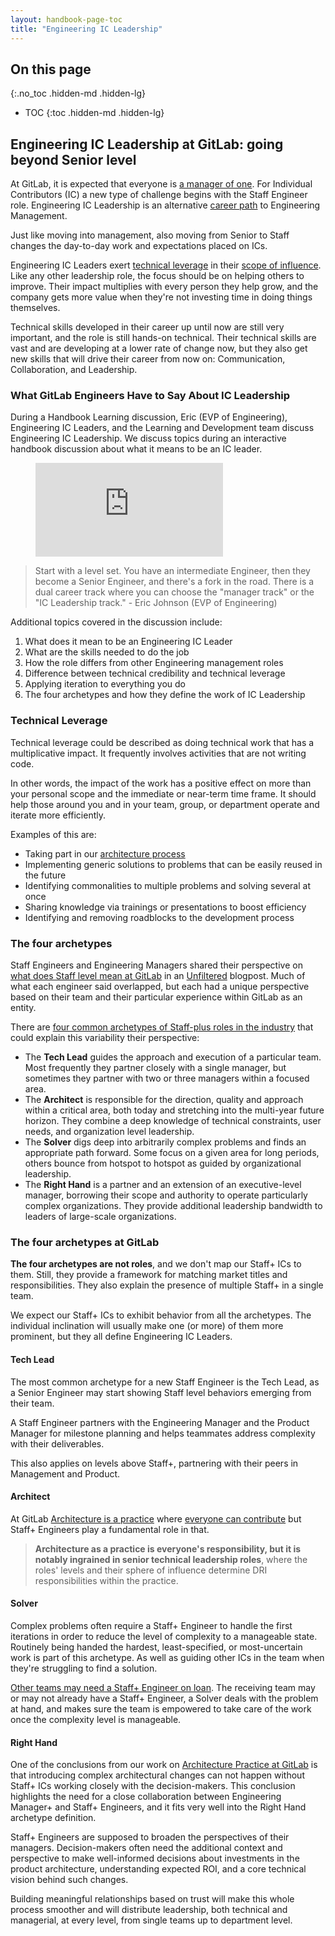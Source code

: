 ```yaml
---
layout: handbook-page-toc
title: "Engineering IC Leadership"
---
```


## On this page
{:.no_toc .hidden-md .hidden-lg}

- TOC
{:toc .hidden-md .hidden-lg}

## Engineering IC Leadership at GitLab: going beyond Senior level

At GitLab, it is expected that everyone is [a manager of one](/handbook/leadership/#managers-of-one). For Individual Contributors (IC) a new type of challenge begins with the Staff Engineer role. Engineering IC Leadership is an alternative [career path](/handbook/engineering/career-development/#roles) to Engineering Management.

Just like moving into management, also moving from Senior to Staff changes the day-to-day work and expectations placed on ICs.

Engineering IC Leaders exert [technical leverage](#technical-leverage) in their [scope of influence](/handbook/engineering/career-development/matrix/engineering/).
Like any other leadership role, the focus should be on helping others to improve.
Their impact multiplies with every person they help grow, and the company gets more value when they're not investing time in doing things themselves.

Technical skills developed in their career up until now are still very important, and the role is still hands-on technical. Their technical skills are vast and are developing at a lower rate of change now, but they also get new skills that will drive their career from now on: Communication, Collaboration, and Leadership.

### What GitLab Engineers Have to Say About IC Leadership 

During a Handbook Learning discussion, Eric (EVP of Engineering), Engineering IC Leaders, and the Learning and Development team discuss Engineering IC Leadership. We discuss topics during an interactive handbook discussion about what it means to be an IC leader. 

<figure class="video_container">
  <iframe src="https://www.youtube.com/embed/OXBwtaZ9edQ" frameborder="0" allowfullscreen="true"> </iframe>
</figure>

> Start with a level set. You have an intermediate Engineer, then they become a Senior Engineer, and there's a fork in the road. There is a dual career track where you can choose the "manager track" or the "IC Leadership track." - Eric Johnson (EVP of Engineering)

Additional topics covered in the discussion include: 
1. What does it mean to be an Engineering IC Leader
2. What are the skills needed to do the job
3. How the role differs from other Engineering management roles
4. Difference between technical credibility and technical leverage
5. Applying iteration to everything you do
6. The four archetypes and how they define the work of IC Leadership

### Technical Leverage

Technical leverage could be described as doing technical work that has a
multiplicative impact. It frequently involves activities that are not writing code.

In other words, the impact of the work has a positive effect on more than
your personal scope and the immediate or near-term time frame. It should help
those around you and in your team, group, or department operate and iterate
more efficiently.

Examples of this are:

- Taking part in our [architecture process](/handbook/engineering/architecture/workflow/)
- Implementing generic solutions to problems that can be easily reused in the future
- Identifying commonalities to multiple problems and solving several at once
- Sharing knowledge via trainings or presentations to boost efficiency
- Identifying and removing roadblocks to the development process

### The four archetypes

Staff Engineers and Engineering Managers shared their perspective on [what does Staff level mean at GitLab](/blog/2020/02/18/staff-level-engineering-at-gitlab/) in an [Unfiltered](/handbook/marketing/blog/unfiltered/) blogpost. 
Much of what each engineer said overlapped, but each had a unique perspective based on their team and their particular experience within GitLab as an entity.

There are [four common archetypes of Staff-plus roles in the industry](https://staffeng.com/guides/staff-archetypes) that could explain this variability their perspective:

* The **Tech Lead** guides the approach and execution of a particular team. Most frequently they partner closely with a single manager, but sometimes they partner with two or three managers within a focused area.
* The **Architect** is responsible for the direction, quality and approach within a critical area, both today and stretching into the multi-year future horizon. They combine a deep knowledge of technical constraints, user needs, and organization level leadership.
* The **Solver** digs deep into arbitrarily complex problems and finds an appropriate path forward. Some focus on a given area for long periods, others bounce from hotspot to hotspot as guided by organizational leadership.
* The **Right Hand** is a partner and an extension of an executive-level manager, borrowing their scope and authority to operate particularly complex organizations. They provide additional leadership bandwidth to leaders of large-scale organizations.

### The four archetypes at GitLab

**The four archetypes are not roles**, and we don't map our Staff+ ICs to them. Still, they provide a framework for matching market titles and responsibilities. They also explain the presence of multiple Staff+ in a single team.

We expect our Staff+ ICs to exhibit behavior from all the archetypes. The individual inclination will usually make one (or more) of them more prominent, but they all define Engineering IC Leaders.

#### Tech Lead

The most common archetype for a new Staff Engineer is the Tech Lead, as a Senior Engineer may start showing Staff level behaviors emerging from their team. 

A Staff Engineer partners with the Engineering Manager and the Product Manager for milestone planning and helps teammates address complexity with their deliverables.

This also applies on levels above Staff+, partnering with their peers in Management and Product.

#### Architect

At GitLab [Architecture is a practice](/handbook/engineering/architecture/) where [everyone can contribute](/company/strategy/#mission) but Staff+ Engineers play a fundamental role in that.

> **Architecture as a practice is everyone's responsibility, but it is notably ingrained in senior technical leadership roles**, where the roles' levels and their sphere of influence determine DRI responsibilities within the practice.

#### Solver

Complex problems often require a Staff+ Engineer to handle the first iterations in order to reduce the level of complexity to a manageable state.
Routinely being handed the hardest, least-specified, or most-uncertain work is part of this archetype. As well as guiding other ICs in the team when they're struggling to find a solution.

[Other teams may need a Staff+ Engineer on loan](/handbook/engineering/career-development/#team-members-on-loan-to-another-team). The receiving team may or may not already have a Staff+ Engineer, a Solver deals with the problem at hand, and makes sure the team is empowered to take care of the work once the complexity level is manageable.

#### Right Hand

One of the conclusions from our work on [Architecture Practice at GitLab](/handbook/engineering/architecture/) is that introducing complex architectural changes can not happen without Staff+ ICs working closely with the decision-makers. This conclusion highlights the need for a close collaboration between Engineering Manager+ and Staff+ Engineers, and it fits very well into the Right Hand archetype definition.

Staff+ Engineers are supposed to broaden the perspectives of their managers. Decision-makers often need the additional context and perspective to make well-informed decisions about investments in the product architecture, understanding expected ROI, and a core technical vision behind such changes.

Building meaningful relationships based on trust will make this whole process smoother and will distribute leadership, both technical and managerial, at every level, from single teams up to department level.

